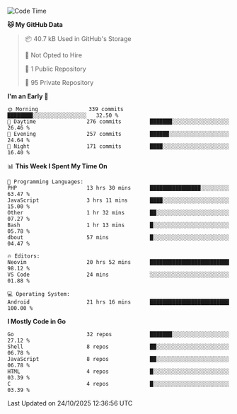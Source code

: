 
<!--START_SECTION:waka-->
![Code Time](http://img.shields.io/badge/Code%20Time-6%2C401%20hrs%2019%20mins-blue)

**🐱 My GitHub Data** 

> 📦 40.7 kB Used in GitHub's Storage 
 > 
> 🚫 Not Opted to Hire
 > 
> 📜 1 Public Repository 
 > 
> 🔑 95 Private Repository 
 > 
**I'm an Early 🐤** 

```text
🌞 Morning                339 commits         ████████░░░░░░░░░░░░░░░░░   32.50 % 
🌆 Daytime                276 commits         ███████░░░░░░░░░░░░░░░░░░   26.46 % 
🌃 Evening                257 commits         ██████░░░░░░░░░░░░░░░░░░░   24.64 % 
🌙 Night                  171 commits         ████░░░░░░░░░░░░░░░░░░░░░   16.40 % 
```


📊 **This Week I Spent My Time On** 

```text
💬 Programming Languages: 
PHP                      13 hrs 30 mins      ████████████████░░░░░░░░░   63.47 % 
JavaScript               3 hrs 11 mins       ████░░░░░░░░░░░░░░░░░░░░░   15.00 % 
Other                    1 hr 32 mins        ██░░░░░░░░░░░░░░░░░░░░░░░   07.27 % 
Bash                     1 hr 13 mins        █░░░░░░░░░░░░░░░░░░░░░░░░   05.78 % 
dbout                    57 mins             █░░░░░░░░░░░░░░░░░░░░░░░░   04.47 % 

🔥 Editors: 
Neovim                   20 hrs 52 mins      █████████████████████████   98.12 % 
VS Code                  24 mins             ░░░░░░░░░░░░░░░░░░░░░░░░░   01.88 % 

💻 Operating System: 
Android                  21 hrs 16 mins      █████████████████████████   100.00 % 
```

**I Mostly Code in Go** 

```text
Go                       32 repos            ███████░░░░░░░░░░░░░░░░░░   27.12 % 
Shell                    8 repos             ██░░░░░░░░░░░░░░░░░░░░░░░   06.78 % 
JavaScript               8 repos             ██░░░░░░░░░░░░░░░░░░░░░░░   06.78 % 
HTML                     4 repos             █░░░░░░░░░░░░░░░░░░░░░░░░   03.39 % 
C                        4 repos             █░░░░░░░░░░░░░░░░░░░░░░░░   03.39 % 
```




 Last Updated on 24/10/2025 12:36:56 UTC
<!--END_SECTION:waka-->
